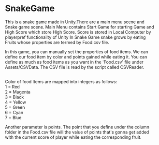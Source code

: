 # SnakeGame

This is a snake game made in Unity.There are a main menu scene and Snake game scene. 
Main Menu contains Start Game for starting Game and High Score which store High Score. Score is stored in Local Computer by playerpref functionality of Unity
In Snake Game snake grows by eating Fruits whose properties are termed by Food.csv file.

In this game, you can manually set the properties of food items. We can define our food item by color and points gained while eating it. You can define as much as food items as you want in the 'Food.csv' file under Assets/CSVData. The CSV file is read by the script called CSVReader.

<br/>Color of food Items are mapped into integers as follows:
<br/>1 = Red
<br/>2 = Magenta
<br/>3 = Black
<br/>4 = Yellow
<br/>5 = Green
<br/>6 = Cyan
<br/>7 = Blue

Another parameter is points. The point that you define under the column folder in the Food.csv file will the value of points that's gonna get added with the current score of player while eating the corresponding fruit.


